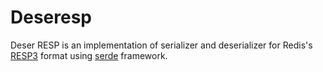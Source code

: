 # Deseresp

Deser RESP is an implementation of serializer and deserializer for Redis's [RESP3](https://github.com/redis/redis-specifications/blob/master/protocol/RESP3.md) format using [serde](https://github.com/serde-rs/serde) framework.
